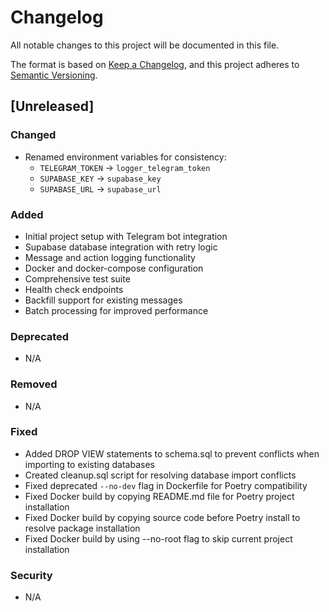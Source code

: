 # Changelog

All notable changes to this project will be documented in this file.

The format is based on [Keep a Changelog](https://keepachangelog.com/en/1.0.0/),
and this project adheres to [Semantic Versioning](https://semver.org/spec/v2.0.0.html).

## [Unreleased]

### Changed
- Renamed environment variables for consistency:
  - `TELEGRAM_TOKEN` → `logger_telegram_token`
  - `SUPABASE_KEY` → `supabase_key`
  - `SUPABASE_URL` → `supabase_url`

### Added
- Initial project setup with Telegram bot integration
- Supabase database integration with retry logic
- Message and action logging functionality
- Docker and docker-compose configuration
- Comprehensive test suite
- Health check endpoints
- Backfill support for existing messages
- Batch processing for improved performance

### Deprecated
- N/A

### Removed
- N/A

### Fixed
- Added DROP VIEW statements to schema.sql to prevent conflicts when importing to existing databases
- Created cleanup.sql script for resolving database import conflicts
- Fixed deprecated `--no-dev` flag in Dockerfile for Poetry compatibility
- Fixed Docker build by copying README.md file for Poetry project installation
- Fixed Docker build by copying source code before Poetry install to resolve package installation
- Fixed Docker build by using --no-root flag to skip current project installation

### Security
- N/A 